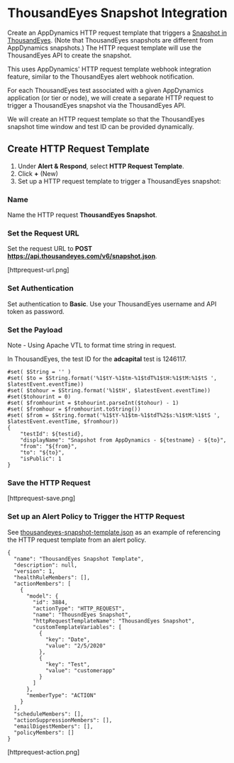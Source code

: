 # ThousandEyes Snapshot Integration

Create an AppDynamics HTTP request template that triggers a [Snapshot in ThousandEyes](https://docs.thousandeyes.com/product-documentation/tests/sharing-test-data). (Note that ThousandEyes snapshots are different from AppDynamics snapshots.) The HTTP request template will use the ThousandEyes API to create the snapshot.

This uses AppDynamics' HTTP request template webhook integration feature, similar to the ThousandEyes alert webhook notification. 

For each ThousandEyes test associated with a given AppDynamics application (or tier or node), we will create a separate HTTP request to trigger a ThousandEyes snapshot via the ThousandEyes API. 

We will create an HTTP request template so that the ThousandEyes snapshot time window and test ID can be provided dynamically.

## Create HTTP Request Template

1. Under **Alert & Respond**, select **HTTP Request Template**.
2. Click **+** (New)
3. Set up a HTTP request template to trigger a ThousandEyes snapshot:

### Name

Name the HTTP request **ThousandEyes Snapshot**.

### Set the Request URL

Set the request URL to **POST https://api.thousandeyes.com/v6/snapshot.json**.

[httprequest-url.png]

### Set Authentication

Set authentication to **Basic**. Use your ThousandEyes username and API token as password.

### Set the Payload

Note - Using Apache VTL to format time string in request.

In ThousandEyes, the test ID for the **adcapital** test is 1246117.

```
#set( $String = '' )
#set( $to = $String.format('%1$tY-%1$tm-%1$tdT%1$tH:%1$tM:%1$tS ', $latestEvent.eventTime))
#set( $tohour = $String.format('%1$tH', $latestEvent.eventTime))
#set($tohourint = 0)
#set( $fromhourint = $tohourint.parseInt($tohour) - 1)
#set( $fromhour = $fromhourint.toString())
#set( $from = $String.format('%1$tY-%1$tm-%1$tdT%2$s:%1$tM:%1$tS ', $latestEvent.eventTime, $fromhour))
{
    "testId": ${testid},
    "displayName": "Snapshot from AppDynamics - ${testname} - ${to}",
    "from": "${from}",
    "to": "${to}",
    "isPublic": 1
}
```

### Save the HTTP Request

[httprequest-save.png]


### Set up an Alert Policy to Trigger the HTTP Request

See [thousandeyes-snapshot-template.json](thousandeyes-snapshot-template.json) as an example of referencing the HTTP request template from an alert policy.

```
{
  "name": "ThousandEyes Snapshot Template",
  "description": null,
  "version": 1,
  "healthRuleMembers": [],
  "actionMembers": [
    {
      "model": {
        "id": 3884,
        "actionType": "HTTP_REQUEST",
        "name": "ThousndEyes Snapshot",
        "httpRequestTemplateName": "ThousandEyes Snapshot",
        "customTemplateVariables": [
          {
            "key": "Date",
            "value": "2/5/2020"
          },
          {
            "key": "Test",
            "value": "customerapp"
          }
        ]
      },
      "memberType": "ACTION"
    }
  ],
  "scheduleMembers": [],
  "actionSuppressionMembers": [],
  "emailDigestMembers": [],
  "policyMembers": []
}
```

[httprequest-action.png]
